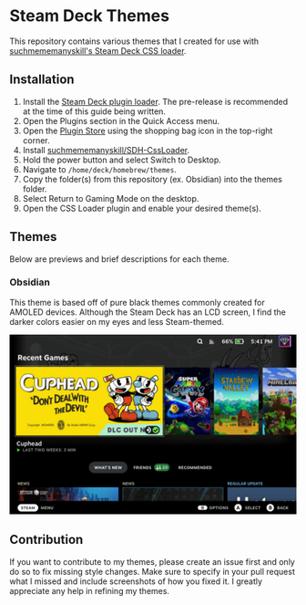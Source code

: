 # Steam Deck Themes
This repository contains various themes that I created for use with [suchmememanyskill's Steam Deck CSS loader](https://github.com/suchmememanyskill/SDH-CssLoader).

## Installation
1. Install the [Steam Deck plugin loader](https://github.com/SteamDeckHomebrew/decky-loader). The pre-release is recommended at the time of this guide being written.
1. Open the Plugins section in the Quick Access menu.
1. Open the [Plugin Store](https://plugins.deckbrew.xyz/) using the shopping bag icon in the top-right corner.
1. Install [suchmememanyskill/SDH-CssLoader](https://github.com/suchmememanyskill/SDH-CssLoader).
1. Hold the power button and select Switch to Desktop.
1. Navigate to `/home/deck/homebrew/themes`.
1. Copy the folder(s) from this repository (ex. Obsidian) into the themes folder.
1. Select Return to Gaming Mode on the desktop.
1. Open the CSS Loader plugin and enable your desired theme(s).

## Themes
Below are previews and brief descriptions for each theme.

### Obsidian
This theme is based off of pure black themes commonly created for AMOLED devices. Although the Steam Deck has an LCD screen, I find the darker colors easier on my eyes
and less Steam-themed.

![Obsidian theme](./obsidian-preview.png)

## Contribution
If you want to contribute to my themes, please create an issue first and only do so to fix missing style changes. Make sure to specify in your pull request what I
missed and include screenshots of how you fixed it. I greatly appreciate any help in refining my themes.
